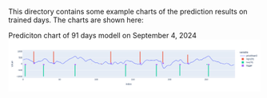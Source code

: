 This directory contains some example charts of the prediction results on trained days. The charts are shown here:

Prediciton chart of 91 days modell on September 4, 2024\
![Results: limit szenarion 83 days modell](plt_24_09_04_d91_s.png)

